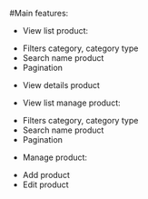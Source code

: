 #Main features:
- View list product:
+ Filters category, category type
+ Search name product
+ Pagination
- View details product

- View list manage product:
+ Filters category, category type
+ Search name product
+ Pagination
- Manage product:
+ Add product
+ Edit product
 